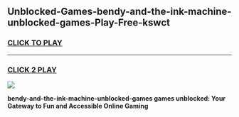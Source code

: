 
## Unblocked-Games-bendy-and-the-ink-machine-unblocked-games-Play-Free-kswct
<h3>
<a href="https://premium76.site?title=bendy-and-the-ink-machine-unblocked-games&ref=22A">CLICK TO PLAY</a></h3>
<hr>

<h3>
<a href="https://premium76.site?title=bendy-and-the-ink-machine-unblocked-games&ref=22A">CLICK 2 PLAY</a>
  
</h3>

<a href="https://premium76.site?title=bendy-and-the-ink-machine-unblocked-games&ref=22A"><img src="https://clearcache.store/games.png"></a>


**bendy-and-the-ink-machine-unblocked-games games unblocked: Your Gateway to Fun and Accessible Online Gaming**
